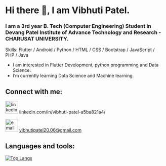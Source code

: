 # Hi there 👋, I am  Vibhuti Patel.
<!-- ![](https://image.freepik.com/free-vector/programmer-decorative-illustration-isometric-design_23-2148250395.jpg) -->

### I am a 3rd year B. Tech (Computer Engineering) Student in Devang Patel Institute of Advance Technology and Research - CHARUSAT UNIVERSITY.

Skills: Flutter / Android / Python / HTML / CSS / Bootstrap / JavaScript / PHP / Java

-  I am interested in Flutter Development, python programming and Data Science. 
-  I’m currently learning Data Science and Machine learning.

## Connect with me:

[<img src='https://cdn1.iconfinder.com/data/icons/logotypes/32/square-linkedin-512.png' alt='linkedin' height='40'>](https://www.linkedin.com/in/https://www.linkedin.com/in/vibhuti-patel-a5ba821a4//)  linkedin.com/in/vibhuti-patel-a5ba821a4/

<img src='https://cdn3.iconfinder.com/data/icons/blue-magic/256/email.png' alt='email' height='40'> vibhutipatel20.06@gmail.com

## Languages and tools:

[![Top Langs](https://github-readme-stats.vercel.app/api/top-langs/?username=vibhutipatel222)](https://github.com/anuraghazra/github-readme-stats)

<!--
![GitHub stats](https://github-readme-stats.vercel.app/api?username=vibhutipatel222&show_icons=true)  

![GitHub Activity Graph](https://activity-graph.herokuapp.com/graph?username=vibhutipatel222)  



-->

